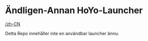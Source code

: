 # Ändligen-Annan HoYo-Launcher

[<unk> <unk> <unk> /zh-CN](/Docs/md/i18n/zh-CN/README.md)

Detta Repo innehåller inte en användbar launcher ännu.
